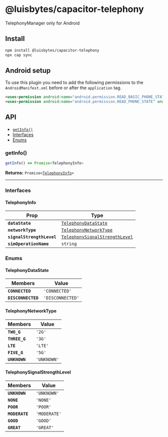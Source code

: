 # @luisbytes/capacitor-telephony

TelephonyManager only for Android

## Install

```bash
npm install @luisbytes/capacitor-telephony
npx cap sync
```

## Android setup

To use this plugin you need to add the following permissions to the `AndroidManifest.xml` before or after the `application` tag.

```xml
<uses-permission android:name="android.permission.READ_BASIC_PHONE_STATE" />
<uses-permission android:name="android.permission.READ_PHONE_STATE" android:maxSdkVersion="32" />
```

## API

<docgen-index>

* [`getInfo()`](#getinfo)
* [Interfaces](#interfaces)
* [Enums](#enums)

</docgen-index>

<docgen-api>
<!--Update the source file JSDoc comments and rerun docgen to update the docs below-->

### getInfo()

```typescript
getInfo() => Promise<TelephonyInfo>
```

**Returns:** <code>Promise&lt;<a href="#telephonyinfo">TelephonyInfo</a>&gt;</code>

--------------------


### Interfaces


#### TelephonyInfo

| Prop                      | Type                                                                                  |
| ------------------------- | ------------------------------------------------------------------------------------- |
| **`dataState`**           | <code><a href="#telephonydatastate">TelephonyDataState</a></code>                     |
| **`networkType`**         | <code><a href="#telephonynetworktype">TelephonyNetworkType</a></code>                 |
| **`signalStrengthLevel`** | <code><a href="#telephonysignalstrengthlevel">TelephonySignalStrengthLevel</a></code> |
| **`simOperationName`**    | <code>string</code>                                                                   |


### Enums


#### TelephonyDataState

| Members            | Value                       |
| ------------------ | --------------------------- |
| **`CONNECTED`**    | <code>'CONNECTED'</code>    |
| **`DISCONNECTED`** | <code>'DISCONNECTED'</code> |


#### TelephonyNetworkType

| Members       | Value                  |
| ------------- | ---------------------- |
| **`TWO_G`**   | <code>'2G'</code>      |
| **`THREE_G`** | <code>'3G'</code>      |
| **`LTE`**     | <code>'LTE'</code>     |
| **`FIVE_G`**  | <code>'5G'</code>      |
| **`UNKNOWN`** | <code>'UNKNOWN'</code> |


#### TelephonySignalStrengthLevel

| Members        | Value                   |
| -------------- | ----------------------- |
| **`UNKNOWN`**  | <code>'UNKNOWN'</code>  |
| **`NONE`**     | <code>'NONE'</code>     |
| **`POOR`**     | <code>'POOR'</code>     |
| **`MODERATE`** | <code>'MODERATE'</code> |
| **`GOOD`**     | <code>'GOOD'</code>     |
| **`GREAT`**    | <code>'GREAT'</code>    |

</docgen-api>
